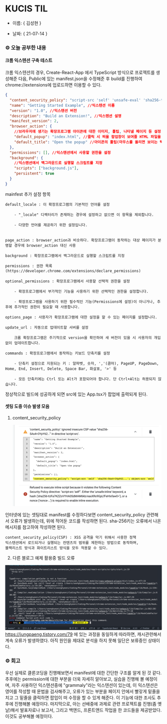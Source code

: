 # KUCIS TIL

- 이름: { 김성현 }

- 날짜: { 21-07-14 }

### ⚙️ 오늘 공부한 내용

#### 크롬 익스텐션 구축 테스트

크롬 익스텐션의 경우, Create-React-App 에서 TypeScript 방식으로 프로젝트를 생성해준 다음, Public에 있는 manifest.json을 수정해준 후 build를 진행하여 chrome://extensions에 업로드하면 이용할 수 있다.

```json
{
  "content_security_policy": "script-src 'self' 'unsafe-eval' 'sha256-tUFa7KZZoVYHA0SdMAM6kb/eaxXRx9GpLfFeHIxfaw0='; object-src 'self'",
  "name": "Getting Started Example", //익스텐션 이름
  "version": "1.0", //익스텐션 버전
  "description": "Build an Extension!", //익스텐션 설명
  "manifest_version": 2,
  "browser_action": {
    //브라우저에 생기는 확장프로그램 아이콘에 대한 이미지, 툴팁, 나타낼 페이지 등 설정
    "default_popup": "index.html", //클릭 시 띄울 팝업창이 보여줄 HTML 파일을 설정
    "default_title": "Open the popup" //아이콘의 툴팁(마우스를 올리면 보이는 텍스트)
  },
  "permissions": [], //익스텐션에서 사용할 권한을 설정
  "background": {
    //익스텐션에서 백그라운드로 실행할 스크립트를 지정
    "scripts": ["background.js"],
    "persistent": true
  }
}
```

mainfest 추가 설정 항목

    default_locale : 이 확장프로그램의 기본적인 언어를 설정

        - "_locale" 디렉터리가 존재하는 경우에 설정하고 없으면 이 항목을 제외합니다.

        - 다양한 언어를 제공하기 위한 설정입니다.


    page_action : browser_action과 비슷하다. 확장프로그램이 동작하는 대상 페이지가 분명할 경우에 browser_action 대신 사용

    background : 확장프로그램에서 백그라운드로 실행할 스크립트를 지정

    permissions : 권한 목록 (https://developer.chrome.com/extensions/declare_permissions)

    optional_permissions : 확장프로그램에서 사용할 선택적 권한을 설정

        - 확장프로그램에서 부가적인 기능을 사용하기 위한 선택적인 권한을 설정합니다.

        - 확장프로그램을 사용하기 위한 필수적인 기능(Permissions에 설정)이 아니거나, 추후에 추가적인 권한이 필요할 때 사용합니다.

    options_page : 사용자가 확장프로그램에 대한 설정을 할 수 있는 페이지를 설정합니다.

    update_url : 자동으로 업데이트할 서버를 설정

        크롬 확장프로그램은 주기적으로 version을 확인하여 새 버전이 있을 시 사용자의 개입 없이 업데이트합니다.

    commands : 확장프로그램에서 동작하는 키보드 단축키를 설정

        - 단축키 설정으로 지원되는 키 : 알파벳, 숫자, ','(콤마), PageUP, PageDown, Home, End, Insert, Delete, Space Bar, 화살표, '>' 등

        - 모든 단축키에는 Ctrl 또는 Alt가 포함되어야 합니다. 단 Ctrl+Alt는 허용되지 않습니다.

정상적으로 빌드에 성공하게 되면 src에 있는 App.tsx가 팝업에 출력되게 된다.

#### 셋팅 도중 이슈 발생 모음

1. content_security_policy

   ![aaa](images/aaa.png)

인터넷에 있는 셋팅대로 manifest를 수정하다보면 content_security_policy 관련해서 오류가 발생하는데, 위에 적어둔 코드를 작성하면 된다. sha-256키는 오류에서 나온 메시지를 참고하여 작성하면 된다.

    content_security_policy(CSP) : XSS 공격을 막기 위해서 사용한 정책
    익스텐션에서 로드되거나 실행되는 컨텐츠의 범위를 제한하는 방법으로 동작하며,
    블랙리스트 방식과 화이트리스트 방식을 모두 적용할 수 있다.

2. 다른 블로그 예제 활용중 빌드 오류

![bbb](images/bbb.png)
https://jungpaeng.tistory.com/79 에 있는 과정을 동일하게 따라하면, 캐시관련해서 계속 오류가 발생하였다. 아직 원인을 제대로 분석을 하지 못해 일단은 보류중인 상태이다.

### ⚙️ 회고

우선 실제로 클론코딩을 진행해보면서 manifest에 대한 간단한 구조를 알게 된 것 같다. 추후에는 permission에 대한 부분을 더욱 자세히 알아보고, 실습을 진행해 볼 예정이며, 자주 사용하던 익스텐션중에 "grammaly"라는 익스텐션이 있는데, 이 익스텐션은 영어를 작성할 때 문법을 검사해주고, 오류가 있는 부분을 페이지 안에서 빨갛게 밑줄을 치고 그 밑줄을 클릭하면 팝업이 떠 수정을 할 수 있게 해준다. 이 기능에 대한 조사도 추후에 진행해볼 예정이다.
마지막으로, 아는 선배중에 과제로 관련 프로젝트를 진행(좀 옛날)해서 발표자료나 보고서, 그리고 백앤드, 프론트앤드 작업을 한 코드들을 제공받았다. 이것도 공부해볼 예정이다.
